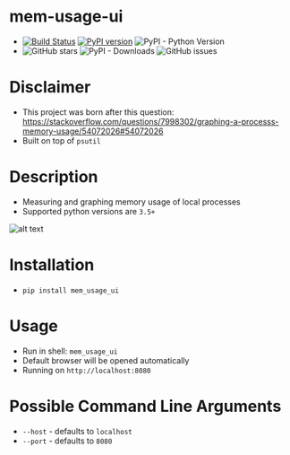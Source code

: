 mem-usage-ui
============

- [![Build Status](https://travis-ci.org/parikls/mem_usage_ui.svg?branch=master)](https://travis-ci.org/parikls/mem_usage_ui) [![PyPI version](https://badge.fury.io/py/mem-usage-ui.svg)](https://badge.fury.io/py/mem-usage-ui) ![PyPI - Python Version](https://img.shields.io/pypi/pyversions/mem_usage_ui.svg)
- ![GitHub stars](https://img.shields.io/github/stars/parikls/mem_usage_ui.svg) ![PyPI - Downloads](https://img.shields.io/pypi/dm/mem_usage_ui.svg) ![GitHub issues](https://img.shields.io/github/issues/parikls/mem_usage_ui.svg)

Disclaimer
==========

- This project was born after this question: https://stackoverflow.com/questions/7998302/graphing-a-processs-memory-usage/54072026#54072026
- Built on top of `psutil`

Description
===========

- Measuring and graphing memory usage of local processes
- Supported python versions are `3.5+`

![alt text](https://raw.githubusercontent.com/parikls/mem_usage_ui/master/mem_usage_ui.png)


Installation
============

- `pip install mem_usage_ui`

Usage
=====

- Run in shell: `mem_usage_ui`
- Default browser will be opened automatically
- Running on `http://localhost:8080`

Possible Command Line Arguments
===============================

- `--host` - defaults to `localhost`
- `--port` - defaults to `8080`